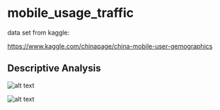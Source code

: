 # mobile_usage_traffic

data set from kaggle:

https://www.kaggle.com/chinapage/china-mobile-user-gemographics

## Descriptive Analysis


![alt text](https://github.com/shashi-dhuppe/mobile_usage_traffic/blob/feature/clean/descriptive_analytics/MobileBrandUsage.PNG)

![alt text](https://github.com/shashi-dhuppe/mobile_usage_traffic/blob/feature/clean/descriptive_analytics/MobileUsageByGender.PNG)


